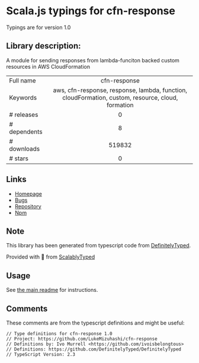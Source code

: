 
# Scala.js typings for cfn-response

Typings are for version 1.0

## Library description:
A module for sending responses from lambda-funciton backed custom resources in AWS CloudFormation

|                    |                 |
| ------------------ | :-------------: |
| Full name          | cfn-response |
| Keywords           | aws, cfn-response, response, lambda, function, cloudFormation, custom, resource, cloud, formation |
| # releases         | 0 |
| # dependents       | 8 |
| # downloads        | 519832 |
| # stars            | 0 |

## Links
- [Homepage](https://github.com/LukeMizuhashi/cfn-response)
- [Bugs](https://github.com/LukeMizuhashi/cfn-response/issues)
- [Repository](https://github.com/LukeMizuhashi/cfn-response)
- [Npm](https://www.npmjs.com/package/cfn-response)
    


## Note
This library has been generated from typescript code from [DefinitelyTyped](https://definitelytyped.org).

Provided with :purple_heart: from [ScalablyTyped](https://github.com/oyvindberg/ScalablyTyped)

## Usage
See [the main readme](../../readme.md) for instructions.

## Comments

These comments are from the typescript definitions and might be useful:
```
// Type definitions for cfn-response 1.0
// Project: https://github.com/LukeMizuhashi/cfn-response
// Definitions by: Ivo Murrell <https://github.com/ivoisbelongtous>
// Definitions: https://github.com/DefinitelyTyped/DefinitelyTyped
// TypeScript Version: 2.3

```

